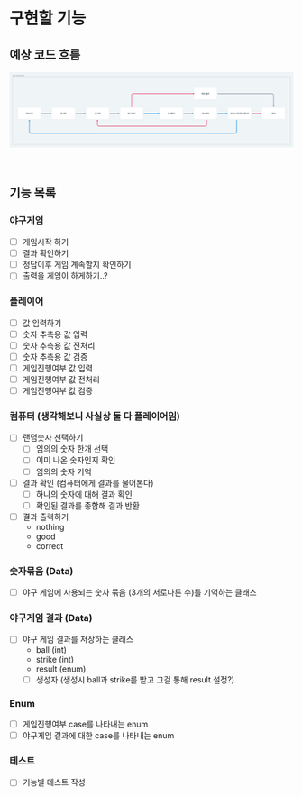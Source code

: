 # 구현할 기능
## 예상 코드 흐름 
![img.png](img.png)

<br/>

## 기능 목록
### 야구게임
- [ ] 게임시작 하기
- [ ] 결과 확인하기
- [ ] 정답이후 게임 계속할지 확인하기
- [ ] 출력을 게임이 하게하기..?

### 플레이어
- [ ] 값 입력하기
- [ ] 숫자 추측용 값 입력
- [ ] 숫자 추측용 값 전처리
- [ ] 숫자 추측용 값 검증
- [ ] 게임진행여부 값 입력
- [ ] 게임진행여부 값 전처리
- [ ] 게임진행여부 값 검증

### 컴퓨터 (생각해보니 사실상 둘 다 플레이어임)
- [ ] 랜덤숫자 선택하기
  - [ ] 임의의 숫자 한개 선택
  - [ ] 이미 나온 숫자인지 확인
  - [ ] 임의의 숫자 기억
- [ ] 결과 확인 (컴퓨터에게 결과를 물어본다)
  - [ ] 하나의 숫자에 대해 결과 확인
  - [ ] 확인된 결과를 종합해 결과 반환
- [ ] 결과 출력하기
  - nothing
  - good
  - correct

### 숫자묶음 (Data)
- [ ] 야구 게임에 사용되는 숫자 묶음 (3개의 서로다른 수)를 기억하는 클래스

### 야구게임 결과 (Data)
- [ ] 야구 게임 결과를 저장하는 클래스
  - ball (int)
  - strike (int)
  - result (enum)
  - [ ] 생성자 (생성시 ball과 strike를 받고 그걸 통해 result 설정?)

### Enum
- [ ] 게임진행여부 case를 나타내는 enum
- [ ] 야구게임 결과에 대한 case를 나타내는 enum

### 테스트
- [ ] 기능별 테스트 작성
